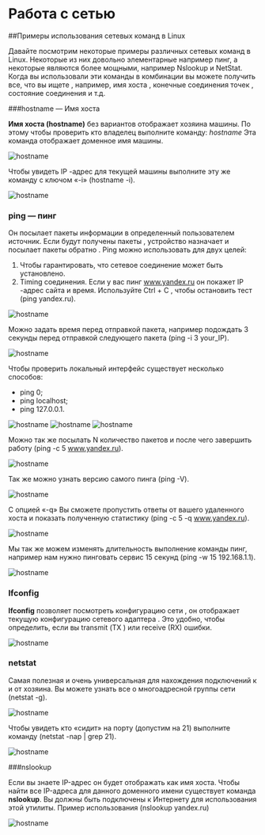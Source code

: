 # Работа с сетью


##Примеры использования сетевых команд в Linux

Давайте посмотрим некоторые примеры различных сетевых команд в Linux. Некоторые из них довольно элементарные например пинг,
а некоторые являются более мощными, например Nslookup и NetStat. Когда вы использовали эти команды в комбинации  вы можете получить все,
что вы ищете , например, имя хоста , конечные соединения точек , состояние соединения и т.д.

###hostname — Имя хоста

**Имя хоста (hostname)** без вариантов отображает хозяина машины. По этому чтобы проверить кто владелец выполните команду: *hostname*
Эта команда отображает доменное имя машины.

![hostname](../img/commands/network/1.PNG)

Чтобы увидеть IP -адрес для текущей машины выполните эту же команду с ключом «-i» (hostname -i).

![hostname](../img/commands/network/2.PNG)

### ping — пинг

Он посылает пакеты информации в определенный пользователем источник. Если будут получены пакеты , устройство назначает и посылает пакеты обратно . Ping можно использовать для двух целей:

1. Чтобы гарантировать, что сетевое соединение может быть установлено.
2. Timing соединения. Если у вас пинг www.yandex.ru он покажет IP -адрес сайта и время. Используйте Ctrl + C , чтобы остановить тест 
(ping yandex.ru).

![hostname](../img/commands/network/3.PNG)

Можно задать время перед отправкой пакета, например подождать 3 секунды перед отправкой следующего пакета (ping -i 3 your_IP).

![hostname](../img/commands/network/4.PNG)

Чтобы проверить локальный интерфейс существует несколько способов:
* ping 0;
* ping localhost;  
* ping 127.0.0.1.

![hostname](../img/commands/network/5.PNG)
![hostname](../img/commands/network/6.PNG)
![hostname](../img/commands/network/7.PNG)

Можно так же посылать N количество пакетов и после чего завершить работу (ping -c 5 www.yandex.ru).

![hostname](../img/commands/network/8.PNG)

Так же можно узнать версию самого пинга (ping -V).

![hostname](../img/commands/network/9.PNG)

С опцией «-q»  Вы сможете пропустить ответы от вашего удаленного хоста и показать полученную статистику (ping -c 5 -q www.yandex.ru).

![hostname](../img/commands/network/10.PNG)

Мы так же можем изменять длительность выполнение команды пинг, например нам нужно пинговать сервис 15 секунд (ping -w 15 192.168.1.1).

![hostname](../img/commands/network/11.PNG)

###  Ifconfig

**Ifconfig** позволяет посмотреть конфигурацию сети , он отображает текущую конфигурацию сетевого адаптера . Это удобно, чтобы определить, если вы transmit (ТХ ) или receive (RX) ошибки.

![hostname](../img/commands/network/12.PNG)

### netstat

Самая полезная и очень универсальная для нахождения подключений к и от хозяина. Вы можете узнать все о многоадресной группы сети (netstat -g).

![hostname](../img/commands/network/13.PNG)

Чтобы увидеть кто «сидит» на порту (допустим на 21) выполните команду (netstat -nap | grep 21).

![hostname](../img/commands/network/14.PNG)

###nslookup

Если вы знаете IP-адрес он будет отображать как имя хоста. Чтобы найти все IP-адреса для данного доменного имени существует команда **nslookup**. Вы должны быть подключены к Интернету для использования этой утилиты.  Пример использования (nslookup yandex.ru)

![hostname](../img/commands/network/15.PNG)